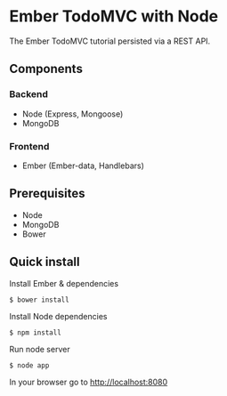 Ember TodoMVC with Node
==========================

The Ember TodoMVC tutorial persisted via a REST API.

## Components

### Backend
+ Node (Express, Mongoose)
+ MongoDB 

### Frontend
+ Ember (Ember-data, Handlebars)

## Prerequisites
+ Node
+ MongoDB
+ Bower

## Quick install
Install Ember & dependencies
```
$ bower install
```
Install Node dependencies
```
$ npm install
```
Run node server
```
$ node app
```
In your browser go to [http://localhost:8080](http://localhost:8080)